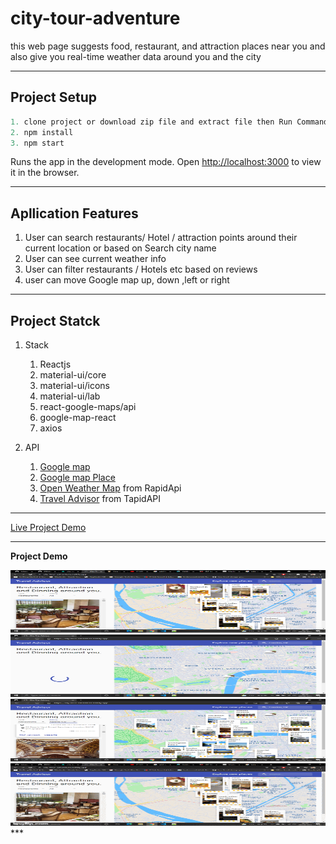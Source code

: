 # city-tour-adventure

this web page suggests food, restaurant, and attraction places near you and also give you real-time weather data around you and the city

---

## Project Setup

 ``` javascript
1. clone project or download zip file and extract file then Run Command
2. npm install
3. npm start
```
  
Runs the app in the development mode.
Open  <http://localhost:3000> to view it in the browser.

---

## Apllication Features

1. User can search restaurants/ Hotel / attraction points around their current location or based on Search city name
2. User can see current weather info
3. User can filter restaurants / Hotels etc based on reviews
4. user can move Google map up, down ,left or right

---

## Project Statck

1. Stack
    1. Reactjs
    2. material-ui/core
    3. material-ui/icons
    4. material-ui/lab
    5. react-google-maps/api
    6. google-map-react
    7. axios

2. API
    1. [Google map](https://console.cloud.google.com/apis/)
    2. [Google map Place](https://console.cloud.google.com/apis/)
    3. [Open Weather Map](https://rapidapi.com/community/api/open-weather-map/ "weather map API") from RapidApi
    4. [Travel Advisor](https://rapidapi.com/apidojo/api/travel-advisor/ "Travel Map APi") from TapidAPI

---

[Live Project Demo](https://city-tour-adventure.netlify.app/ "city-tour-adventure")

---

**Project Demo**

  <img src="public\image\First.png" alt="project Demo image" style="height: 100px; width:100%;"/>
  <img src="public\image\second.png" alt="project Demo image" style="height: 100px; width:100%;"/>
  <img src="public\image\Third.png" alt="project Demo image" style="height: 100px; width:100%;"/>
  <img src="public\image\final.gif" alt="project Demo gif"  style="height: 100px; width:100%;"/>
 ***
